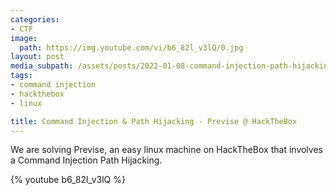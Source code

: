 ```yaml
---
categories:
- CTF
image:
  path: https://img.youtube.com/vi/b6_82l_v3lQ/0.jpg
layout: post
media_subpath: /assets/posts/2022-01-08-command-injection-path-hijacking-previse-hackthebox
tags:
- command injection
- hackthebox
- linux

title: Command Injection & Path Hijacking - Previse @ HackTheBox
---
```


We are solving Previse, an easy linux machine on HackTheBox that involves a Command Injection Path Hijacking.

{% youtube b6_82l_v3lQ %}